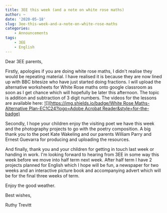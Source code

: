 ```yaml
---
title: 3EE this week (and a note on white rose maths)
author: ~
date: '2020-05-18'
slug: 3ee-this-week-and-a-note-on-white-rose-maths
categories:
    - Announcements
tags:
    - 3EE
    - English
---
```


Dear 3EE parents,

Firstly, apologies if you are doing white rose maths, I didn't realise they would be repeating material. I have realised it is because they are now lined up with BBC bitesize who have just started doing fractions. I will upload the alternative worksheets for White Rose maths onto google classroom as soon as I get chance which will hopefully be later this afternoon. The topic is addition and subtraction of 3 digit numbers. The videos for the lessons are available here: [![](https://img.shields.io/badge/White Rose Maths-Alternative Plan-EC1C24?logo=Adobe Acrobat Reader&style=for-the-badge)](https://wrm-13b48.kxcdn.com/wp-content/uploads/2020/05/Y3-Week-5-Alternative-Plan.pdf)

Secondly, I hope your children enjoy the visiting poet we have this week and the photography projects to go with the poetry composition. A big thank you to the poet Kate Wakeling and our parents William Parry and Ernest Guevarra for producing and uploading the resources.

And finally, thank you and your children for getting in touch last week or handing in work. I'm looking forward to hearing from 3EE in some way this week before we move into half term next week. After half term I have 2 projects planned for English which I hope will be fun, a newspaper for two weeks and an interactive picture book and accompanying advert which will be for the final three weeks of term.

Enjoy the good weather.

Best wishes,

Ruthy Trevitt
